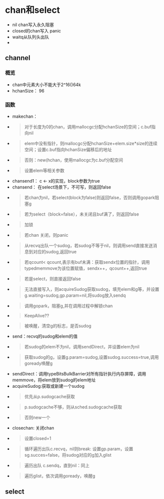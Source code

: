 # chan和select

- nil chan写入永久阻塞
- closed的chan写入 panic
- waitq从队列头出队
- 

## channel

### 概览
- chan中元素大小不能大于2^16()64k
- hchanSize： 96
### 函数
- makechan：
- > 对于长度为0的chan，调用mallocgc分配hchanSize的空间；c.buf指向nil
- > elem中没有指针，则mallocgc分配hchanSize+elem.size*size的连续空间；设置c.buf指向hchanSize偏移后的地址
- > 否则：new(hchan，使用mallocgc为c.buf分配空间
- > 设置elem等相关参数
- chansend1： c <- x的实现，block参数为true
- chansend： 在select场景下，不可写，则返回false
- > 若chan为nil，若select(block为false)则返回false，否则调用gopark阻塞g
- > 若为select（block=false），未关闭且buf满了，则返回false
- > 加锁
- > 若chan 关闭，则panic
- > 从recvq出队一个sudog，若sudog不等于nil，则调用send直接发送消息到对应的sudog,返回true
- > 若qcount< qcount,表示有buf未满：获取sendx位置的指针，调用typedmemmove为该位置赋值，sendx++，qcount++,返回true
- > 若是select，则直接返回false
- > 无法直接写入，则acquireSudog获取sudog，填充elem和g等，并设置g.waiting=sudog,gp.param=nil,将sudog放入sendq
- > 调用gopark，阻塞g,并在调用过程中解锁chan
- > KeepAlive??
- > 被唤醒，清空g的标志，是否sudog
- send：recvq的sudog和elem的值
- > 若sudog的elem不为nil，调用sendDirect，并设置elem为nil
- > 获取sudog的g，设置g.param=sudog,设置sudog.success=true,调用goready唤醒g
- sendDirect：调用typeBitsBulkBarrier对所有指针执行内存屏障，调用memmove，将elem放到sudog的elem地址
- acquireSudog:获取或新建一个sudog
- > 优先从p.sudogcache获取
- > p.sudogcache不够，则从sched.sudogcache获取
- > 否则new一个
- closechan: 关闭chan
- > 设置closed=1
- > 循环遍历出队c.recvq，nil则break: 设置gp.param，设置sg.succes=false，将sudog对应的g加入glist
- > 遍历出队 c.sendq，直到nil：同上
- > 遍历glist，依次调用goready，唤醒g
## select
